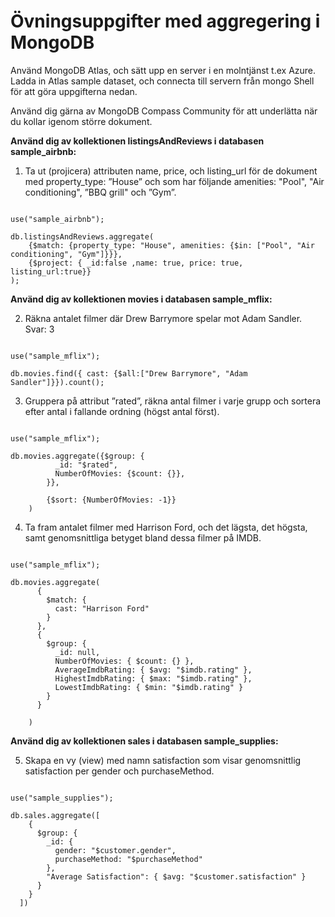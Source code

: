 # Övningsuppgifter med aggregering i MongoDB

Använd MongoDB Atlas, och sätt upp en server i en molntjänst t.ex Azure.
Ladda in Atlas sample dataset, och connecta till servern från mongo Shell för att
göra uppgifterna nedan.

Använd dig gärna av MongoDB Compass Community för
att underlätta när du kollar igenom större dokument.


**Använd dig av kollektionen listingsAndReviews i databasen sample_airbnb:**

1. Ta ut (projicera) attributen name, price, och listing_url för de dokument
med property_type: ”House” och som har följande amenities:
"Pool", "Air conditioning", ”BBQ grill" och ”Gym”.

```Js

use("sample_airbnb");

db.listingsAndReviews.aggregate(
    {$match: {property_type: "House", amenities: {$in: ["Pool", "Air conditioning", "Gym"]}}},
    {$project: { _id:false ,name: true, price: true, listing_url:true}}
);
```

**Använd dig av kollektionen movies i databasen sample_mflix:**

2. Räkna antalet filmer där Drew Barrymore spelar mot Adam Sandler.
Svar: 3
```JS

use("sample_mflix");

db.movies.find({ cast: {$all:["Drew Barrymore", "Adam Sandler"]}}).count();
```

3. Gruppera på attribut ”rated”, räkna antal filmer i varje grupp och sortera
efter antal i fallande ordning (högst antal först).

```JS

use("sample_mflix");

db.movies.aggregate({$group: {
          _id: "$rated",
          NumberOfMovies: {$count: {}},
        }},
    
        {$sort: {NumberOfMovies: -1}}
    )
```


4. Ta fram antalet filmer med Harrison Ford, och det lägsta, det högsta, samt
genomsnittliga betyget bland dessa filmer på IMDB.

```JS

use("sample_mflix");

db.movies.aggregate(
      {
        $match: {
          cast: "Harrison Ford" 
        }
      },
      {
        $group: {
          _id: null,  
          NumberOfMovies: { $count: {} },  
          AverageImdbRating: { $avg: "$imdb.rating" },  
          HighestImdbRating: { $max: "$imdb.rating" },  
          LowestImdbRating: { $min: "$imdb.rating" }  
        }
      }
    
    )
```

**Använd dig av kollektionen sales i databasen sample_supplies:**

5. Skapa en vy (view) med namn satisfaction som visar genomsnittlig
satisfaction per gender och purchaseMethod. 



```JS

use("sample_supplies");

db.sales.aggregate([
    {
      $group: {
        _id: {
          gender: "$customer.gender",
          purchaseMethod: "$purchaseMethod"
        },
        "Average Satisfaction": { $avg: "$customer.satisfaction" }
      }
    }
  ])
  

```